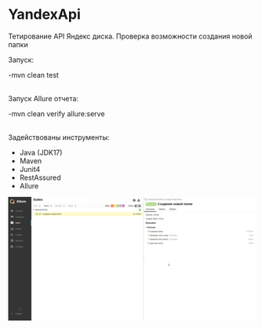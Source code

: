 # YandexApi
Тетирование API Яндекс диска.
Проверка возможности создания новой папки

Запуск:
<p> -mvn clean test </p>
<br>Запуск Allure отчета:
<p> -mvn clean verify allure:serve </p>
<br>Задействованы инструменты:
<ul>
<li>Java (JDK17)</li>
<li>Maven</li>
<li>Junit4</li>
<li>RestAssured</li>
<li>Allure</li>

</ul>
<img src="src/main/resources/chrome_qUSqWhCPOt.png">